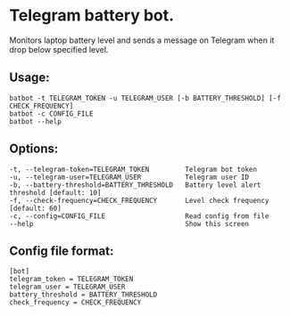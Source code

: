 # Telegram battery bot.

Monitors laptop battery level and sends a message on Telegram when it drop below specified level.

## Usage:

    batbot -t TELEGRAM_TOKEN -u TELEGRAM_USER [-b BATTERY_THRESHOLD] [-f CHECK_FREQUENCY]
    batbot -c CONFIG_FILE
    batbot --help

## Options:

    -t, --telegram-token=TELEGRAM_TOKEN         Telegram bot token
    -u, --telegram-user=TELEGRAM_USER           Telegram user ID
    -b, --battery-threshold=BATTERY_THRESHOLD   Battery level alert threshold [default: 10]
    -f, --check-frequency=CHECK_FREQUENCY       Level check frequency [default: 60]
    -c, --config=CONFIG_FILE                    Read config from file
    --help                                      Show this screen

## Config file format:

    [bot]
    telegram_token = TELEGRAM_TOKEN
    telegram_user = TELEGRAM_USER
    battery_threshold = BATTERY_THRESHOLD
    check_frequency = CHECK_FREQUENCY
